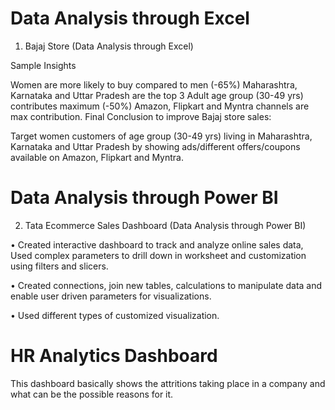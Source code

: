 # Data Analysis through Excel

1. Bajaj Store (Data Analysis through Excel)

Sample Insights

Women are more likely to buy compared to men (-65%)
Maharashtra, Karnataka and Uttar Pradesh are the top 3 Adult age group (30-49 yrs) contributes maximum (-50%) Amazon, Flipkart and Myntra channels are max contribution.
Final Conclusion to improve Bajaj store sales:

Target women customers of age group (30-49 yrs) living in Maharashtra, Karnataka and Uttar Pradesh by showing 
ads/different offers/coupons available on Amazon, Flipkart and Myntra.

# Data Analysis through Power BI

2. Tata Ecommerce Sales Dashboard  (Data Analysis through Power BI)

• Created interactive dashboard to track and analyze online sales data, Used complex parameters to drill down in worksheet and customization using filters and slicers.

• Created connections, join new tables, calculations to manipulate data and enable user driven parameters for visualizations.

• Used different types of customized visualization.

# HR Analytics Dashboard

This dashboard basically shows the attritions taking place in a company and what can be the possible reasons for it.
